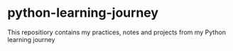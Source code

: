 # python-learning-journey
This repositiory contains my practices, notes and projects from my Python learning journey
